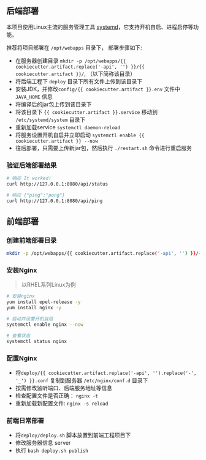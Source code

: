 

## 后端部署
本项目使用Linux主流的服务管理工具 [systemd](https://systemd.io/)，它支持开机自启、进程启停等功能。

推荐将项目部署在 `/opt/webapps` 目录下， 部署步骤如下: 
- 在服务器创建目录 `mkdir -p /opt/webapps/{{ cookiecutter.artifact.replace('-api', '') }}/{{ cookiecutter.artifact }}/`, （以下简称该目录）
- 将后端工程下 `deploy` 目录下所有文件上传到该目录下
- 安装JDK，并修改`config/{{ cookiecutter.artifact }}.env` 文件中`JAVA_HOME` 信息
- 将编译后的jar包上传到该目录下
- 将该目录下 `{{ cookiecutter.artifact }}.service` 移动到 `/etc/systemd/system` 目录下
- 重新加载service `systemctl daemon-reload`
- 将服务设置开机自启并立即启动 `systemctl enable {{ cookiecutter.artifact }} --now`
- 往后部署，只需要上传新jar包，然后执行 `./restart.sh` 命令进行重启服务

### 验证后端部署结果
```bash
# 响应 It worked!
curl http://127.0.0.1:8080/api/status

# 响应 {"ping":"pong"}
curl http://127.0.0.1:8080/api/ping
```

## 前端部署

### 创建前端部署目录
```bash
mkdir -p /opt/webapps/{{ cookiecutter.artifact.replace('-api', '') }}/{{ cookiecutter.artifact.replace('-api', '-web') }}/
```

### 安装Nginx
> 以RHEL系列Linux为例

```bash
# 安装nginx
yum install epel-release -y
yum install nginx -y

# 启动并设置开机自启
systemctl enable nginx --now

# 查看状态
systemctl status nginx
```

### 配置Nginx
- 将`deploy/{{ cookiecutter.artifact.replace('-api', '').replace('-', '_') }}.conf` 复制到服务器 `/etc/nginx/conf.d` 目录下
- 按需修改监听端口、后端服务地址等信息
- 检查配置文件是否正确： `nginx -t`
- 重新加载新配置文件: `nginx -s reload`

### 前端日常部署
- 将`deploy/deploy.sh` 脚本放置到前端工程项目下
- 修改服务器信息 server
- 执行 `bash deploy.sh publish`